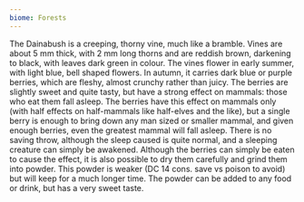 ```yaml
---
biome: Forests
---
```

The Dainabush is a creeping, thorny vine, much like a bramble. Vines are about 5 mm thick, with 2 mm long thorns and are reddish brown, darkening to black, with leaves dark green in colour. The vines flower in early summer, with light blue, bell shaped flowers. In autumn, it carries dark blue or purple berries, which are fleshy, almost crunchy rather than juicy. The berries are slightly sweet and quite tasty, but have a strong effect on mammals: those who eat them fall asleep. The berries have this effect on mammals only (with half effects on half-mammals like half-elves and the like), but a single berry is enough to bring down any man sized or smaller mammal, and given enough berries, even the greatest mammal will fall asleep. There is no saving throw, although the sleep caused is quite normal, and a sleeping creature can simply be awakened. Although the berries can simply be eaten to cause the effect, it is also possible to dry them carefully and grind them into powder. This powder is weaker (DC 14 cons. save vs poison to avoid) but will keep for a much longer time. The powder can be added to any food or drink, but has a very sweet taste. 

